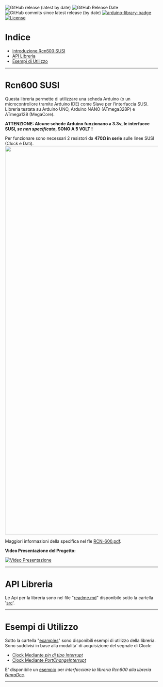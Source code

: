![GitHub release (latest by date)](https://img.shields.io/github/v/release/TheFidax/Rcn600)
![GitHub Release Date](https://img.shields.io/github/release-date/TheFidax/Rcn600?color=blue&label=last%20release)
![GitHub commits since latest release (by date)](https://img.shields.io/github/commits-since/TheFidax/Rcn600/latest?color=orange)
[![arduino-library-badge](https://www.ardu-badge.com/badge/Rcn600.svg)](https://www.ardu-badge.com/Rcn600)
[![License](https://img.shields.io/github/license/TheFidax/Rcn600)](#)

# Indice
* [Introduzione Rcn600 SUSI](#Rcn600-SUSI)
* [API Libreria](#API-Libreria)
* [Esempi di Utilizzo](#Esempi-di-Utilizzo)

------------

# Rcn600 SUSI
Questa libreria permette di utilizzare una scheda Arduino (o un microcontrollore tramite Arduino IDE) come Slave per l'interfaccia SUSI.<br/>
Libreria testata su Arduino UNO, Arduino NANO (ATmega328P) e ATmega128 (MegaCore).</br>

**ATTENZIONE: Alcune schede Arduino funzionano a 3.3v, le interfacce SUSI, *se non specificato*, SONO A 5 VOLT !** 

Per funzionare sono necessari 2 resistori da **470Ω in serie** sulle linee SUSI (Clock e Dati).<br/>
<img src="https://github.com/TheFidax/Rcn600/blob/master/collegamenti.png" width="1280">

Maggiori informazioni della specifica nel fle [RCN-600.pdf](https://github.com/TheFidax/Rcn600/blob/master/RCN-600.pdf).

**Video Presentazione del Progetto:**</br>

[![Video Presentazione](https://img.youtube.com/vi/VzgkDouOvCY/0.jpg)](http://www.youtube.com/watch?v=VzgkDouOvCY)

------------

# API Libreria
Le Api per la libreria sono nel file "[readme.md](https://github.com/TheFidax/Rcn600/blob/master/src/readme.md)" disponibile sotto la cartella '[src](https://github.com/TheFidax/Rcn600/tree/master/src)'.</br>

------------

# Esempi di Utilizzo
Sotto la cartella "[examples](https://github.com/TheFidax/Rcn600/tree/master/examples)" sono disponibili esempi di utilizzo della libreria.</br>
Sono suddivisi in base alla modalita' di acquisizione del segnale di Clock:</br>
- [Clock Mediante *pin di tipo Interrupt*](https://github.com/TheFidax/Rcn600/tree/master/examples/Slave_Interrupt)
- [Clock Mediante *PortChangeInterrupt*](https://github.com/TheFidax/Rcn600/tree/master/examples/Slave_PortChangeInterrupt)

E' disponibile un [esempio](https://github.com/TheFidax/Rcn600/tree/master/examples/Slave_Rcn600_to_NmraDcc) per *interfacciare la libreria Rcn600 alla libreria [NmraDcc](https://github.com/mrrwa/NmraDcc)*.</br>

------------
